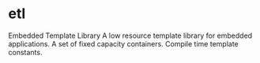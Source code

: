 etl
===

Embedded Template Library
A low resource template library for embedded applications.
A set of fixed capacity containers.
Compile time template constants.
